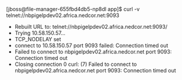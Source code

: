 [jboss@file-manager-655fbd4db5-np8dl app]$ curl -v telnet://nbpigelpdev02.africa.nedcor.net:9093
* Rebuilt URL to: telnet://nbpigelpdev02.africa.nedcor.net:9093/
*   Trying 10.58.150.57...
* TCP_NODELAY set
* connect to 10.58.150.57 port 9093 failed: Connection timed out
* Failed to connect to nbpigelpdev02.africa.nedcor.net port 9093: Connection timed out
* Closing connection 0
curl: (7) Failed to connect to nbpigelpdev02.africa.nedcor.net port 9093: Connection timed out
